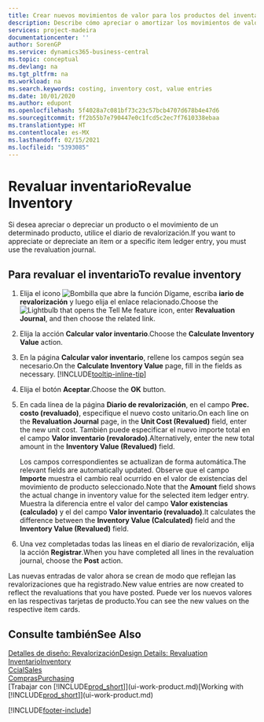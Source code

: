 ```yaml
---
title: Crear nuevos movimientos de valor para los productos del inventario | Documentos de Microsoft
description: Describe cómo apreciar o amortizar los movimientos de valor de uno o varios productos del inventario enviando el valor calculado actual.
services: project-madeira
documentationcenter: ''
author: SorenGP
ms.service: dynamics365-business-central
ms.topic: conceptual
ms.devlang: na
ms.tgt_pltfrm: na
ms.workload: na
ms.search.keywords: costing, inventory cost, value entries
ms.date: 10/01/2020
ms.author: edupont
ms.openlocfilehash: 5f4028a7c081bf73c23c57bcb4707d678b4e47d6
ms.sourcegitcommit: ff2b55b7e790447e0c1fcd5c2ec7f7610338ebaa
ms.translationtype: HT
ms.contentlocale: es-MX
ms.lasthandoff: 02/15/2021
ms.locfileid: "5393085"
---
```

# <a name="revalue-inventory"></a><span data-ttu-id="ef0e0-103">Revaluar inventario</span><span class="sxs-lookup"><span data-stu-id="ef0e0-103">Revalue Inventory</span></span>
<span data-ttu-id="ef0e0-104">Si desea apreciar o depreciar un producto o el movimiento de un determinado producto, utilice el diario de revalorización.</span><span class="sxs-lookup"><span data-stu-id="ef0e0-104">If you want to appreciate or depreciate an item or a specific item ledger entry, you must use the revaluation journal.</span></span>

## <a name="to-revalue-inventory"></a><span data-ttu-id="ef0e0-105">Para revaluar el inventario</span><span class="sxs-lookup"><span data-stu-id="ef0e0-105">To revalue inventory</span></span>
1. <span data-ttu-id="ef0e0-106">Elija el icono ![Bombilla que abre la función Dígame](media/ui-search/search_small.png "Dígame qué desea hacer"), escriba **iario de revalorización** y luego elija el enlace relacionado.</span><span class="sxs-lookup"><span data-stu-id="ef0e0-106">Choose the ![Lightbulb that opens the Tell Me feature](media/ui-search/search_small.png "Tell me what you want to do") icon, enter **Revaluation Journal**, and then choose the related link.</span></span>
2. <span data-ttu-id="ef0e0-107">Elija la acción **Calcular valor inventario**.</span><span class="sxs-lookup"><span data-stu-id="ef0e0-107">Choose the **Calculate Inventory Value** action.</span></span>
3. <span data-ttu-id="ef0e0-108">En la página **Calcular valor inventario**, rellene los campos según sea necesario.</span><span class="sxs-lookup"><span data-stu-id="ef0e0-108">On the **Calculate Inventory Value** page, fill in the fields as necessary.</span></span> [!INCLUDE[tooltip-inline-tip](includes/tooltip-inline-tip_md.md)]
4. <span data-ttu-id="ef0e0-109">Elija el botón **Aceptar**.</span><span class="sxs-lookup"><span data-stu-id="ef0e0-109">Choose the **OK** button.</span></span>
5. <span data-ttu-id="ef0e0-110">En cada línea de la página **Diario de revalorización**, en el campo **Prec. costo (revaluado)**, especifique el nuevo costo unitario.</span><span class="sxs-lookup"><span data-stu-id="ef0e0-110">On each line on the **Revaluation Journal** page, in the **Unit Cost (Revalued)** field, enter the new unit cost.</span></span> <span data-ttu-id="ef0e0-111">También puede especificar el nuevo importe total en el campo **Valor inventario (revalorado)**.</span><span class="sxs-lookup"><span data-stu-id="ef0e0-111">Alternatively, enter the new total amount in the **Inventory Value (Revalued)** field.</span></span>

    <span data-ttu-id="ef0e0-112">Los campos correspondientes se actualizan de forma automática.</span><span class="sxs-lookup"><span data-stu-id="ef0e0-112">The relevant fields are automatically updated.</span></span> <span data-ttu-id="ef0e0-113">Observe que el campo **Importe** muestra el cambio real ocurrido en el valor de existencias del movimiento de producto seleccionado.</span><span class="sxs-lookup"><span data-stu-id="ef0e0-113">Note that the **Amount** field shows the actual change in inventory value for the selected item ledger entry.</span></span> <span data-ttu-id="ef0e0-114">Muestra la diferencia entre el valor del campo **Valor existencias (calculado)** y el del campo **Valor inventario (revaluado)**.</span><span class="sxs-lookup"><span data-stu-id="ef0e0-114">It calculates the difference between the **Inventory Value (Calculated)** field and the **Inventory Value (Revalued)** field.</span></span>
6. <span data-ttu-id="ef0e0-115">Una vez completadas todas las líneas en el diario de revalorización, elija la acción **Registrar**.</span><span class="sxs-lookup"><span data-stu-id="ef0e0-115">When you have completed all lines in the revaluation journal, choose the **Post** action.</span></span>

<span data-ttu-id="ef0e0-116">Las nuevas entradas de valor ahora se crean de modo que reflejan las revalorizaciones que ha registrado.</span><span class="sxs-lookup"><span data-stu-id="ef0e0-116">New value entries are now created to reflect the revaluations that you have posted.</span></span> <span data-ttu-id="ef0e0-117">Puede ver los nuevos valores en las respectivas tarjetas de producto.</span><span class="sxs-lookup"><span data-stu-id="ef0e0-117">You can see the new values on the respective item cards.</span></span>

## <a name="see-also"></a><span data-ttu-id="ef0e0-118">Consulte también</span><span class="sxs-lookup"><span data-stu-id="ef0e0-118">See Also</span></span>
[<span data-ttu-id="ef0e0-119">Detalles de diseño: Revalorización</span><span class="sxs-lookup"><span data-stu-id="ef0e0-119">Design Details: Revaluation</span></span>](design-details-revaluation.md)  
[<span data-ttu-id="ef0e0-120">Inventario</span><span class="sxs-lookup"><span data-stu-id="ef0e0-120">Inventory</span></span>](inventory-manage-inventory.md)  
[<span data-ttu-id="ef0e0-121">Ccial</span><span class="sxs-lookup"><span data-stu-id="ef0e0-121">Sales</span></span>](sales-manage-sales.md)  
[<span data-ttu-id="ef0e0-122">Compras</span><span class="sxs-lookup"><span data-stu-id="ef0e0-122">Purchasing</span></span>](purchasing-manage-purchasing.md)  
<span data-ttu-id="ef0e0-123">[Trabajar con [!INCLUDE[prod_short](includes/prod_short.md)]](ui-work-product.md)</span><span class="sxs-lookup"><span data-stu-id="ef0e0-123">[Working with [!INCLUDE[prod_short](includes/prod_short.md)]](ui-work-product.md)</span></span>


[!INCLUDE[footer-include](includes/footer-banner.md)]